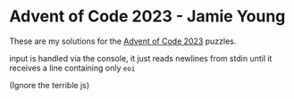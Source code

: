 # Advent of Code 2023 - Jamie Young

These are my solutions for the [Advent of Code 2023](https://adventofcode.com/2023) puzzles.

input is handled via the console, it just reads newlines from stdin until it
receives a line containing only `eoi`

(Ignore the terrible js)
